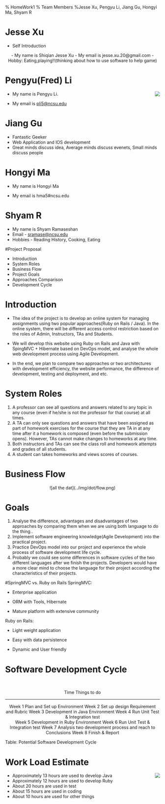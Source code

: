 % HomeWork1
% Team Members
%Jesse Xu, Pengyu Li, Jiang Gu, Hongyi Ma, Shyam R

# Jesse Xu
- Self Introduction


<center>
- My name is Shiqian Jesse Xu
- My email is jesse.xu.20@gmail.com
- Hobby: Eating,playing!!(thinking about how to use software to help game)

</center>

# Pengyu(Fred) Li

<img align=right src="../img/cat.jpg">

- My name is Pengyu Li.

- My email is pli5@ncsu.edu

# Jiang Gu
- Fantastic Geeker 
- Web Application and IOS development
- Great minds discuss idea,
  Average minds discuss evenets,
  Small minds discuss people

# Hongyi Ma
- My name is Hongyi Ma

- My email is hma5#ncsu.edu

# Shyam R
- My name is Shyam Ramaseshan
- Email - sramase@ncsu.edu
- Hobbies - Reading History, Cooking, Eating  

#Project Proposal
- Introduction
- System Roles
- Business Flow
- Project Goals
- Approaches Comparison
- Development Cycle

# Introduction
- The idea of the project is to develop an online system for managing assignments using two popular approaches(Ruby on Rails / Java).
In the online system, there will be different access control restriction based on the roles of Admin, Instructors, TAs and Students.

- We will develop this website using Ruby on Rails and Java with SpingMVC + Hibernate based on DevOps model, and analyse the whole web development process using Agile Development.

- In the end, we plan to compare two approaches or two architectures with development efficiency, the website performance, the difference of development, testing and deployment, and etc. 

# System Roles
1. A professor can see all questions and answers related to any topic in any course (even if he/she is not the professor for that course) at all times.
2. A TA can only see questions and answers that have been assigned as part of homework exercises for the course that they are TA in at any time after it a homework is composed (even before the submission opens). However, TAs cannot make changes to homeworks at any time.
3. Both instructors and TAs can see the class roll and homework attempts and grades of all students.
4. A student can takes homeworks and views scores of courses.

# Business Flow
<center>
![all the dat](../img/dot/flow.png)
</center>

# Goals
1. Analyse the difference, advantages and disadvantages of two approaches by comparing them when we are using both language to do the thing..
2. Implement software engineering knowledge(Agile Development) into the practical project.
3. Practice DevOps model into our project and experience the whole process of software development life cycle. 
4. Probably we could see some differences in software cycles of the two different languages after we finish the projects. Developers would have a more clear mind to choose the language for their project according the characteristics of their projects.

#SpringMVC vs. Ruby on Rails
SpringMVC:

- Enterprise application

- ORM with Tools, Hibernate

- Mature platform with extensive community

Ruby on Rails:

- Light weight application

- Easy with data persistence

- Dynamic and User friendly

# Software Development Cycle
<br>
<center>

  Time      Things to do
---------   -------------------------------------
   Week 1     Plan and Set up Environment
   Week 2     Set up design Requirement and Rubric
   Week 3     Development in Java Environment
   Week 4     Run Unit Test & Integration test  
   Week 5     Development in Ruby Environment
   Week 6     Run Unit Test & Integration test
   Week 7     Analysis two development process and reach to Conclusions
   Week 8     Finish &  Report
</center>
	
Table:  Potential Software Development Cycle

# Work Load Estimate

<img align=right src="../img/plot/plot1.png">

- Approximately 13 hours are used to develop Java
- Approximately 12 hours are used to develop Ruby
- About 20 hours are used in test
- About 15 hours are used in coding
- About 10 hours are used for other things

